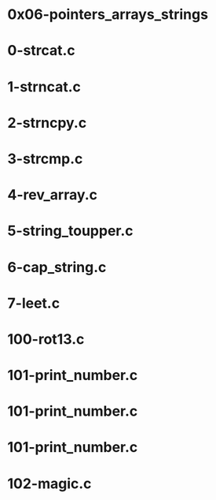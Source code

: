 # 0x06-pointers_arrays_strings
# 0-strcat.c
# 1-strncat.c
# 2-strncpy.c
# 3-strcmp.c
# 4-rev_array.c
# 5-string_toupper.c
# 6-cap_string.c
# 7-leet.c
# 100-rot13.c
# 101-print_number.c
# 101-print_number.c
# 101-print_number.c
# 102-magic.c
